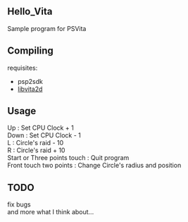 ## Hello_Vita

Sample program for PSVita
  
## Compiling
requisites:
- psp2sdk
- [libvita2d](https://github.com/xerpi/libvita2d)
  
## Usage
Up : Set CPU Clock + 1  
Down : Set CPU Clock - 1  
L : Circle's raid - 10  
R : Circle's raid + 10  
Start or Three points touch : Quit program  
Front touch two points : Change Circle's radius and position  
  
## TODO
fix bugs  
and more what I think about...  
